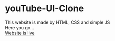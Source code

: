 # youTube-UI-Clone
This website is made by HTML, CSS and simple JS <br>
Here you go...<br>
<a href="https:/vidtube-playvideo.netlify.app">Website is live </a>


